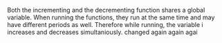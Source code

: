 Both the incrementing and the decrementing function shares a global variable. When running the functions, they run at the same time and may have different periods as well. Therefore while running, the variable i increases and decreases simultaniously. changed again again agai